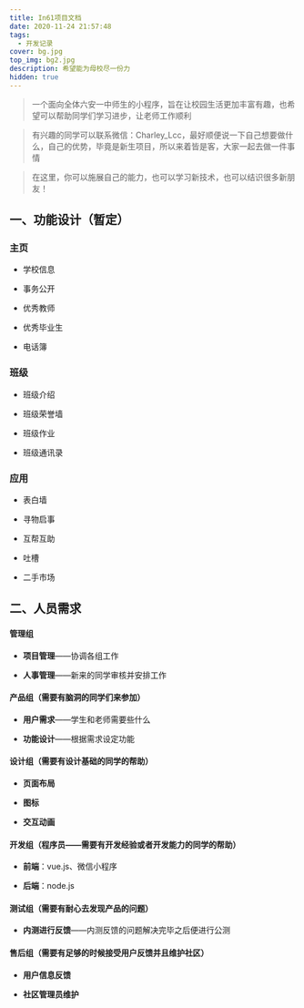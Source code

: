 ```yaml
---
title: In61项目文档
date: 2020-11-24 21:57:48
tags: 
  - 开发记录
cover: bg.jpg
top_img: bg2.jpg
description: 希望能为母校尽一份力
hidden: true
---
```


> 一个面向全体六安一中师生的小程序，旨在让校园生活更加丰富有趣，也希望可以帮助同学们学习进步，让老师工作顺利

> 有兴趣的同学可以联系微信：Charley_Lcc，最好顺便说一下自己想要做什么，自己的优势，毕竟是新生项目，所以来着皆是客，大家一起去做一件事情

> 在这里，你可以施展自己的能力，也可以学习新技术，也可以结识很多新朋友！


## 一、功能设计（暂定）

### 主页
+ 学校信息

+ 事务公开

+ 优秀教师

+ 优秀毕业生

+ 电话簿

### 班级
+ 班级介绍

+ 班级荣誉墙

+ 班级作业

+ 班级通讯录

### 应用
+ 表白墙

+ 寻物启事

+ 互帮互助

+ 吐槽

+ 二手市场


## 二、人员需求

#### 管理组

+ **项目管理**——协调各组工作

+ **人事管理**——新来的同学审核并安排工作

#### 产品组（需要有脑洞的同学们来参加）

+ **用户需求**——学生和老师需要些什么

+ **功能设计**——根据需求设定功能

#### 设计组（需要有设计基础的同学的帮助）

+ **页面布局**

+ **图标**

+ **交互动画**

#### 开发组（程序员——需要有开发经验或者开发能力的同学的帮助）

+ **前端**：vue.js、微信小程序

+ **后端**：node.js 

#### 测试组（需要有耐心去发现产品的问题）

+ **内测进行反馈**——内测反馈的问题解决完毕之后便进行公测

#### 售后组（需要有足够的时候接受用户反馈并且维护社区）

+ **用户信息反馈**

+ **社区管理员维护**